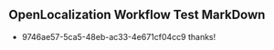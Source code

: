 ## OpenLocalization Workflow Test MarkDown
* 9746ae57-5ca5-48eb-ac33-4e671cf04cc9 thanks!

<!--HONumber=Aug16_HO1-->


